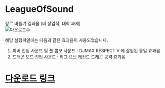 # LeagueOfSound
장르 비틀기 결과물 (비 상업적, 대학 과제)  
![다운로드수](https://img.shields.io/github/downloads/Asyunelus/LeagueOfSound/1.0/total)

해당 실행파일에는 다음과 같은 효과음이 사용되었습니다.
1. 피버 진입 사운드 및 풀 콤보 사운드 : DJMAX RESPECT V 에 삽입된 동일 효과음
2. 드래곤 모드 진입 사운드 : 리그 오브 레전드 드래곤 공격 효과음

# [다운로드 링크](https://github.com/Asyunelus/LeagueOfSound/releases)
